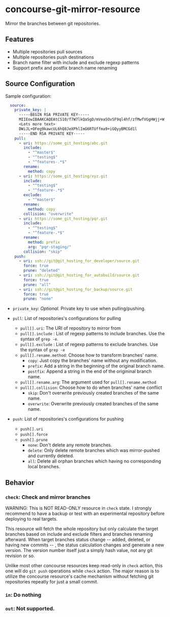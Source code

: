 # concourse-git-mirror-resource

Mirror the branches between git repositories.



## Features

- Multiple repositories pull sources
- Multiple repositories push destinations
- Branch name filter with include and exclude regexp patterns
- Support prefix and postfix branch name renaming

## Source Configuration

Sample configuration:

```yaml
  source:
    private_key: |
      -----BEGIN RSA PRIVATE KEY-----
      MIIEowIBAAKCAQEAtCS10/f7W7lkQaSgD/mVeaSOvSF9ql4hf/zfMwfVGgHWjj+W
      <Lots more text>
      DWiJL+OFeg9kawcUL6hQ8JeXPhlImG6RTUffma9+iGQyyBMCGd1l
      -----END RSA PRIVATE KEY-----
    pull:
      - uri: https://some_git_hosting/abc.git
        include:
          - "^master$"
          - "^testing$"
          - "^features-.*$"
        rename:
          method: copy
      - uri: https://some_git_hosting/xyz.git
        include:
          - "^testing$"
          - "^feature-.*$"
        exclude:
          - "^master$"
        rename:
          method: copy
        collision: "overwrite"
      - uri: https://some_git_hosting/pqr.git
        include:
          - "^testing$"
          - "^feature-.*$"
        rename:
          method: prefix
          arg: "pqr-staging/"
        collision: "skip"
    push:
      - uri: ssh://git@git_hosting_for_developer/source.git
        force: true
        prune: "deleted"
      - uri: ssh://git@git_hosting_for_autobuild/source.git
        force: true
        prune: "all"
      - uri: ssh://git@git_hosting_for_backup/source.git
        force: true
        prune: "none"
```



- `private_key`: *Optional.* Private key to use when pulling/pushing.

- `pull`: List of repositories's configurations for pulling
  - `pull[].uri`: The URI of repository to mirror from
  - `pull[].include` : List of regexp patterns to include branches. Use the syntax of ``grep -e``.
  - `pull[].exclude` : List of regexp patterns to exclude branches. Use the syntax of ``grep -e``
  - `pull[].rename.method`: Choose how to transform branches' name.
    - ``copy``: Just copy the branches' name without any modification.
    - ``prefix``: Add a string in the beginning of the original branch name.
    - ``postfix``: Append a string in the end of the origininal branch name.
  - `pull[].rename.arg`: The argument used for `pull[].rename.method`
  - `pull[].collision`: Choose how to do when branches' name conflict
    - ``skip``: Don't overwrite previously created branches of the same name.
    - ``overwrite``: Overwrite previously created branches of the same name.

- `push`: List of repositories's configurations for pushing
  - `push[].uri`
  - `push[].force`
  - `push[].prune`
    - ``none``: Don't delete any remote branches.
    - ``delete``: Only delete remote branches which was mirror-pushed and currently deleted.
    - ``all``: Delete all orphan branches which having no corresponding local branches.

## Behavior


### `check`: Check and mirror branches

WARNING: This is NOT READ-ONLY resource in `check` state. I strongly recommend to have a backup or test with an experimental repository before deploying to real targets.

This resource will fetch the whole repository but only calculate the target branches based on include and exclude filters and branches renaming afterward.
When target branches status change -- added, deleted, or having new commits -- , the status calculation changes and generate a new version.
The version number itself just a simply hash value, not any git revision or so.


Unlike most other concourse resources keep read-only in `check` action, this one will do `git push` operations while `check` action.
The major reason is to utilize the concourse resource's cache mechanism without fetching git repositories repeatly for just a small commit.

### `in`: Do nothing


### `out`: Not supported.